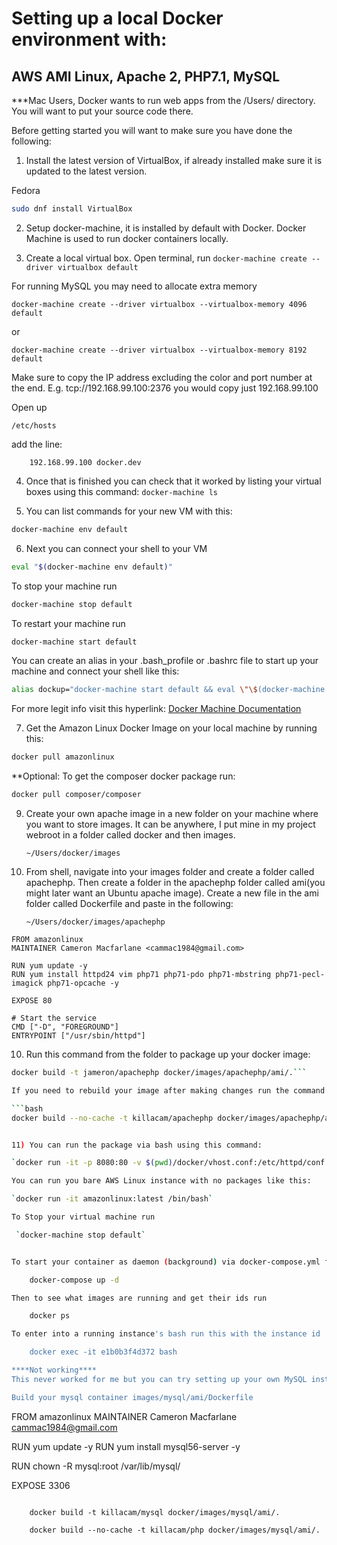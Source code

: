 # Setting up a local Docker environment with:
## AWS AMI Linux, Apache 2, PHP7.1, MySQL

***Mac Users, Docker wants to run web apps from the /Users/ directory. You will want to put your source code there.

Before getting started you will want to make sure you have done the following: 

1) Install the latest version of VirtualBox, if already installed make sure it is updated to the latest version.

Fedora
```bash
sudo dnf install VirtualBox
```

2) Setup docker-machine, it is installed by default with Docker. Docker Machine is used to run docker containers locally.

3) Create a local virtual box. Open terminal, run `docker-machine create --driver virtualbox default`

For running MySQL you may need to allocate extra memory

    docker-machine create --driver virtualbox --virtualbox-memory 4096 default

or

    docker-machine create --driver virtualbox --virtualbox-memory 8192 default

Make sure to copy the IP address excluding the color and port number at the end.  E.g. tcp://192.168.99.100:2376 you would copy just 192.168.99.100

Open up

    /etc/hosts

add the line:

```hosts
    192.168.99.100 docker.dev
```

4) Once that is finished you can check that it worked by listing your virtual boxes using this command: `docker-machine ls`

5) You can list commands for your new VM with this: 

```bash
docker-machine env default
```

6) Next you can connect your shell to your VM 

```bash 
eval "$(docker-machine env default)"
```

To stop your machine run 

```bash
docker-machine stop default
```

To restart your machine run 
```bash
docker-machine start default
```

You can create an alias in your .bash_profile or .bashrc file to start up your machine and connect your shell like this:

```bash
alias dockup="docker-machine start default && eval \"\$(docker-machine env default)\""
```

For more legit info visit this hyperlink: [Docker Machine Documentation](https://docs.docker.com/machine/get-started/)

7) Get the Amazon Linux Docker Image on your local machine by running this:

```bash
docker pull amazonlinux
```

**Optional: To get the composer docker package run: 

```bash
docker pull composer/composer
```

9) Create your own apache image in a new folder on your machine where you want to store images. It can be anywhere, I put mine in my project webroot in a folder called docker and then images.

    `~/Users/docker/images`

10) From shell, navigate into your images folder and create a folder called apachephp. Then create a folder in the apachephp folder called ami(you might later want an Ubuntu apache image). Create a new file in the ami folder called Dockerfile and paste in the following:

    `~/Users/docker/images/apachephp`

```
FROM amazonlinux
MAINTAINER Cameron Macfarlane <cammac1984@gmail.com>

RUN yum update -y
RUN yum install httpd24 vim php71 php71-pdo php71-mbstring php71-pecl-imagick php71-opcache -y

EXPOSE 80

# Start the service
CMD ["-D", "FOREGROUND"]
ENTRYPOINT ["/usr/sbin/httpd"]
```

10) Run this command from the folder to package up your docker image:

```bash
docker build -t jameron/apachephp docker/images/apachephp/ami/.```

If you need to rebuild your image after making changes run the command with --no-cache option.

```bash
docker build --no-cache -t killacam/apachephp docker/images/apachephp/ami/.```


11) You can run the package via bash using this command:

`docker run -it -p 8080:80 -v $(pwd)/docker/vhost.conf:/etc/httpd/conf.d/vhost.conf -v $(pwd):/var/www/html killacam/apachephp;` 

You can run you bare AWS Linux instance with no packages like this:

`docker run -it amazonlinux:latest /bin/bash`

To Stop your virtual machine run

 `docker-machine stop default`


To start your container as daemon (background) via docker-compose.yml file via:

    docker-compose up -d

Then to see what images are running and get their ids run

    docker ps

To enter into a running instance's bash run this with the instance id

    docker exec -it e1b0b3f4d372 bash

****Not working****
This never worked for me but you can try setting up your own MySQL install:

Build your mysql container images/mysql/ami/Dockerfile

```
FROM amazonlinux
MAINTAINER Cameron Macfarlane <cammac1984@gmail.com>

RUN yum update -y
RUN yum install mysql56-server -y

RUN chown -R mysql:root /var/lib/mysql/

EXPOSE 3306
```

    docker build -t killacam/mysql docker/images/mysql/ami/.

    docker build --no-cache -t killacam/php docker/images/mysql/ami/.
